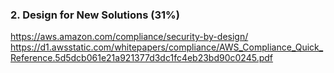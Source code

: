 
### 2. Design for New Solutions (31%)

https://aws.amazon.com/compliance/security-by-design/
https://d1.awsstatic.com/whitepapers/compliance/AWS_Compliance_Quick_Reference.5d5dcb061e21a921377d3dc1fc4eb23bd90c0245.pdf
